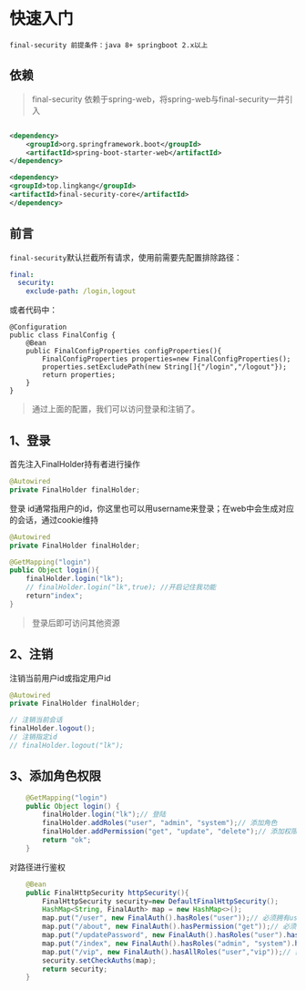 # 快速入门

`final-security 前提条件：java 8+ springboot 2.x以上`

## 依赖

> final-security 依赖于spring-web，将spring-web与final-security一并引入

```xml

<dependency>
    <groupId>org.springframework.boot</groupId>
    <artifactId>spring-boot-starter-web</artifactId>
</dependency>

<dependency>
<groupId>top.lingkang</groupId>
<artifactId>final-security-core</artifactId>
</dependency>
```

## 前言

`final-security`默认拦截所有请求，使用前需要先配置排除路径：

```yaml
final:
  security:
    exclude-path: /login,logout
```

或者代码中：

```aidl
@Configuration
public class FinalConfig {
    @Bean
    public FinalConfigProperties configProperties(){
        FinalConfigProperties properties=new FinalConfigProperties();
        properties.setExcludePath(new String[]{"/login","/logout"});
        return properties;
    }
}
```
> 通过上面的配置，我们可以访问登录和注销了。

## 1、登录
首先注入FinalHolder持有者进行操作
```java
@Autowired
private FinalHolder finalHolder;
```

登录 id通常指用户的id，你这里也可以用username来登录；在web中会生成对应的会话，通过cookie维持
```java
@Autowired
private FinalHolder finalHolder;

@GetMapping("login")
public Object login(){
    finalHolder.login("lk");
    // finalHolder.login("lk",true); //开启记住我功能
    return"index";
}
```

> 登录后即可访问其他资源

## 2、注销

注销当前用户id或指定用户id

```java
@Autowired
private FinalHolder finalHolder;

// 注销当前会话
finalHolder.logout();
// 注销指定id
// finalHolder.logout("lk");
```

## 3、添加角色权限
```java
    @GetMapping("login")
    public Object login() {
        finalHolder.login("lk");// 登陆
        finalHolder.addRoles("user", "admin", "system");// 添加角色
        finalHolder.addPermission("get", "update", "delete");// 添加权限
        return "ok";
    }
```
对路径进行鉴权
```java
    @Bean
    public FinalHttpSecurity httpSecurity(){
        FinalHttpSecurity security=new DefaultFinalHttpSecurity();
        HashMap<String, FinalAuth> map = new HashMap<>();
        map.put("/user", new FinalAuth().hasRoles("user"));// 必须拥有user角色
        map.put("/about", new FinalAuth().hasPermission("get"));// 必须拥有get权限
        map.put("/updatePassword", new FinalAuth().hasRoles("user").hasPermission("update"));// 需要拥有user角色和update权限
        map.put("/index", new FinalAuth().hasRoles("admin", "system").hasPermission("get"));// 至少有一个角色并拥有get权限
        map.put("/vip", new FinalAuth().hasAllRoles("user","vip"));// 需要同时拥有角色
        security.setCheckAuths(map);
        return security;
    }
```